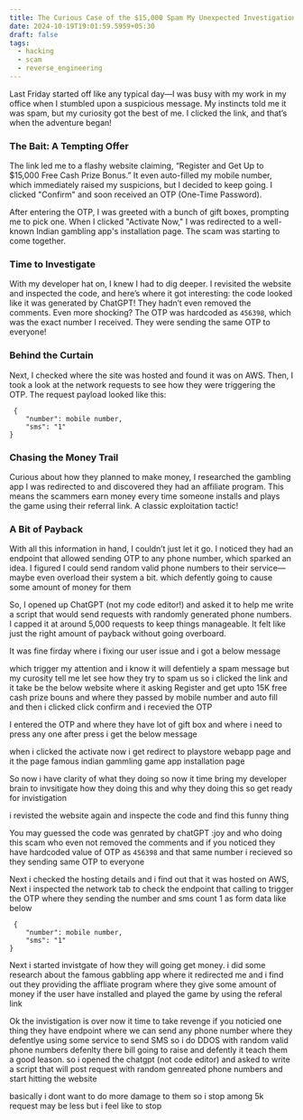 ```yaml
---
title: The Curious Case of the $15,000 Spam My Unexpected Investigation
date: 2024-10-19T19:01:59.5959+05:30
draft: false
tags:
  - hacking
  - scam
  - reverse_engineering
---
```

Last Friday started off like any typical day—I was busy with my work in my office when I stumbled upon a suspicious message. My instincts told me it was spam, but my curiosity got the best of me. I clicked the link, and that’s when the adventure began!

### The Bait: A Tempting Offer

The link led me to a flashy website claiming, “Register and Get Up to $15,000 Free Cash Prize Bonus.” It even auto-filled my mobile number, which immediately raised my suspicions, but I decided to keep going. I clicked "Confirm" and soon received an OTP (One-Time Password).

After entering the OTP, I was greeted with a bunch of gift boxes, prompting me to pick one. When I clicked "Activate Now," I was redirected to a well-known Indian gambling app's installation page. The scam was starting to come together.

### Time to Investigate

With my developer hat on, I knew I had to dig deeper. I revisited the website and inspected the code, and here’s where it got interesting: the code looked like it was generated by ChatGPT! They hadn’t even removed the comments. Even more shocking? The OTP was hardcoded as `456398`, which was the exact number I received. They were sending the same OTP to everyone!

### Behind the Curtain

Next, I checked where the site was hosted and found it was on AWS. Then, I took a look at the network requests to see how they were triggering the OTP. The request payload looked like this:

```
 {
	"number": mobile number,
	"sms": "1"
}
```


### Chasing the Money Trail

Curious about how they planned to make money, I researched the gambling app I was redirected to and discovered they had an affiliate program. This means the scammers earn money every time someone installs and plays the game using their referral link. A classic exploitation tactic!

### A Bit of Payback

With all this information in hand, I couldn’t just let it go. I noticed they had an endpoint that allowed sending OTP to any phone number, which sparked an idea. I figured I could send random valid phone numbers to their service—maybe even overload their system a bit. which defently going to cause some amount of money for them

So, I opened up ChatGPT (not my code editor!) and asked it to help me write a script that would send requests with randomly generated phone numbers. I capped it at around 5,000 requests to keep things manageable. It felt like just the right amount of payback without going overboard.
















It was fine firday where i fixing our user issue and i got a below message 


which trigger my attention and i know it will defentiely a spam message but my curosity tell me let see how they try to spam us so i clicked the link and it take be the below website where it asking Register and get upto 15K free cash prize bouns and where they passed by mobile number and auto fill and then i clicked  click confirm  and i recevied the OTP

I entered the OTP and where they have lot of gift box and where i need to press any one after press i get the below message 



when i clicked the activate now i get redirect to playstore webapp page and it the page famous indian gammling game app installation page 

So now i have clarity of what they doing so now it time bring my developer brain to invsitigate how they doing this and why they doing this so get ready for invistigation 


i revisted the website again and inspecte the code and find this funny thing 


You may guessed the code was genrated by chatGPT :joy   and who doing this scam who even not removed the comments  and if you noticed they have hardcoded value of OTP as `456398` and that same number i recieved so they sending same OTP to everyone 

Next i checked the hosting details and i find out that it was hosted on AWS,
Next i inspected the network tab to check the endpoint that calling to trigger the OTP where they sending the number and sms count 1 as form data like below

```
 {
	"number": mobile number,
	"sms": "1"
}
```

Next i started invistgate of how they will going get money. i did some research about the famous gabbling app where it redirected me and i find out they providing the affliate program where they give some amount of money if the user have installed and played the game by using the referal link

Ok the invistigation is over now it time to take revenge if you noticied one thing they have endpoint where we can send any phone number  where they defentlye using some service to send SMS so i do DDOS with random valid phone numbers defenlty there bill going to raise and defently it teach them a good leason. so i opened the chatgpt (not code editor) and asked to write a script that will post request with random genreated phone numbers and start hitting the website

basically i dont want to do more damage to them so i stop among 5k request may be less but i feel like to stop 